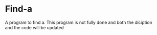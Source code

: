 # Find-a
A program to find a.
This program is not fully done and both the diciption and the code will be updated
